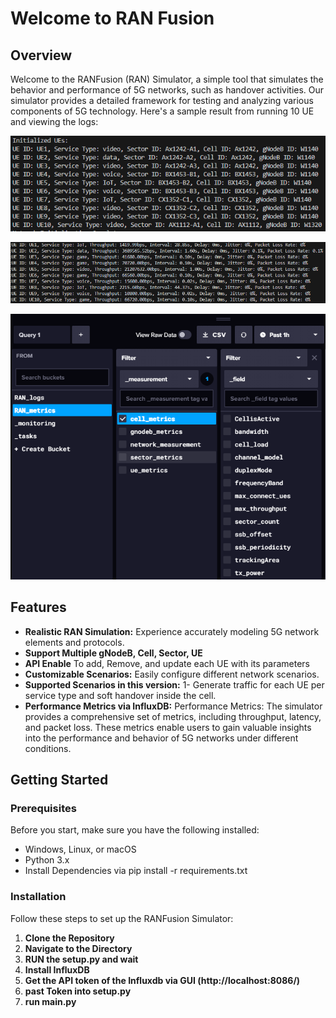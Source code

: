 # Welcome to RAN Fusion

## Overview

Welcome to the RANFusion (RAN) Simulator, a simple tool that simulates the behavior and performance of 5G networks, such as handover activities. Our simulator provides a detailed framework for testing and analyzing various components of 5G technology. Here's a sample result from running 10 UE and viewing the logs:

![Example Image](images/init-ue.png)

![Example Image](images/log.png)

![Example Image](images/InfluxDB-GUI.png)
## Features

- **Realistic RAN Simulation:** Experience accurately modeling 5G network elements and protocols.
- **Support Multiple gNodeB, Cell, Sector, UE**
- **API Enable** To add, Remove, and update each UE with its parameters
- **Customizable Scenarios:** Easily configure different network scenarios.
- **Supported Scenarios in this version:** 1- Generate traffic for each UE per service type and soft handover inside the cell.
- **Performance Metrics via InfluxDB:** Performance Metrics: The simulator provides a comprehensive set of metrics, including throughput, latency, and packet loss. These metrics enable users to gain valuable insights into the performance and behavior of 5G networks under different conditions.

## Getting Started

### Prerequisites

Before you start, make sure you have the following installed:
- Windows, Linux, or macOS
- Python 3.x
- Install Dependencies via pip install -r requirements.txt

### Installation

Follow these steps to set up the RANFusion Simulator:

1. **Clone the Repository**
2. **Navigate to the Directory**
3. **RUN the setup.py and wait**
4. **Install InfluxDB**
5. **Get the API token of the Influxdb via GUI (http://localhost:8086/)**
6. **past Token into setup.py**
7. **run main.py**
   
   




   
